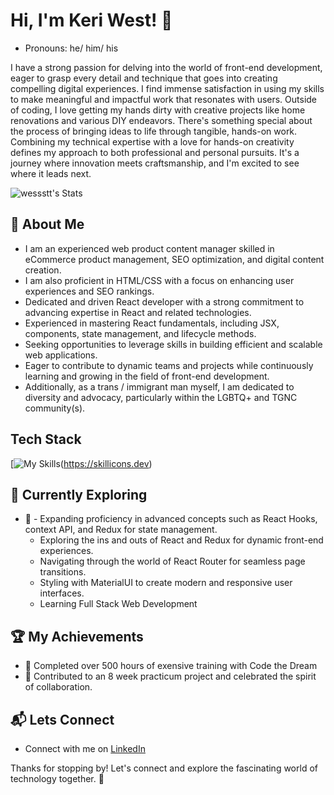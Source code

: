 # Hi, I'm Keri West! 👋
- Pronouns: he/ him/ his

I have a strong passion for delving into the world of front-end development, eager to grasp every detail and technique that goes into creating compelling digital experiences. I find immense satisfaction in using my skills to make meaningful and impactful work that resonates with users. Outside of coding, I love getting my hands dirty with creative projects like home renovations and various DIY endeavors. There's something special about the process of bringing ideas to life through tangible, hands-on work. Combining my technical expertise with a love for hands-on creativity defines my approach to both professional and personal pursuits. It's a journey where innovation meets craftsmanship, and I'm excited to see where it leads next.

![wessstt's Stats](https://github-readme-stats.vercel.app/api?wessstt=wessstt&theme=vue-dark&show_icons=true&hide_border=true&count_private=true)


## 🚀 About Me

- I am an experienced web product content manager skilled in eCommerce product management, SEO optimization, and digital content creation. 
- I am also proficient in HTML/CSS with a focus on enhancing user experiences and SEO rankings.
- Dedicated and driven React developer with a strong commitment to advancing expertise in React and related technologies. 
- Experienced in mastering React fundamentals, including JSX, components, state management, and lifecycle methods. 
- Seeking opportunities to leverage skills in building efficient and scalable web applications.
- Eager to contribute to dynamic teams and projects while continuously learning and growing in the field of front-end development.
- Additionally, as a trans / immigrant man myself, I am dedicated to diversity and advocacy, particularly within the LGBTQ+ and TGNC community(s).


## Tech Stack
[![My Skills](https://skillicons.dev/icons?i=js,html,css,react,figma&theme=dark,ai,ps,materialui,ts,vite,vscode,git,github,npm)(https://skillicons.dev)


## 🌱 Currently Exploring

- 🚀 - Expanding proficiency in advanced concepts such as React Hooks, context API, and Redux for state management.
  - Exploring the ins and outs of React and Redux for dynamic front-end experiences.
  - Navigating through the world of React Router for seamless page transitions.
  - Styling with MaterialUI to create modern and responsive user interfaces.
  - Learning Full Stack Web Development


 ## 🏆 My Achievements

- 🌟 Completed over 500 hours of exensive training with Code the Dream
- 🌟 Contributed to an 8 week practicum project and celebrated the spirit of collaboration.


## 📬 Lets Connect

- Connect with me on [LinkedIn](https://www.linkedin.com/in/keri-west/)


Thanks for stopping by! Let's connect and explore the fascinating world of technology together. 🚀


